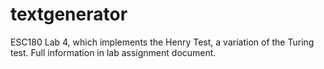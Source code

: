 # textgenerator
ESC180 Lab 4, which implements the Henry Test, a variation of the Turing test. Full information in lab assignment document.
